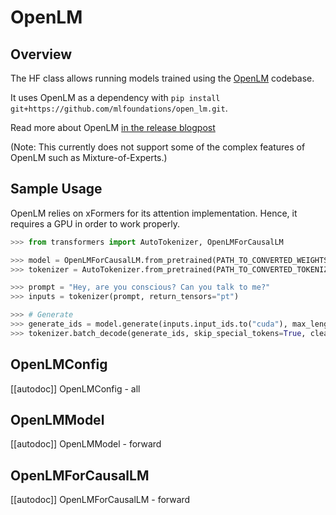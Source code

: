 <!--Copyright 2024 OpenLM and The HuggingFace Team. All rights reserved.

Licensed under the Apache License, Version 2.0 (the "License"); you may not use this file except in compliance with
the License. You may obtain a copy of the License at

http://www.apache.org/licenses/LICENSE-2.0

Unless required by applicable law or agreed to in writing, software distributed under the License is distributed on
an "AS IS" BASIS, WITHOUT WARRANTIES OR CONDITIONS OF ANY KIND, either express or implied. See the License for the
specific language governing permissions and limitations under the License.

-->

# OpenLM

## Overview

The HF class allows running models trained using the [OpenLM](https://github.com/mlfoundations/open_lm/) codebase. 

It uses OpenLM as a dependency with `pip install git+https://github.com/mlfoundations/open_lm.git`.

Read more about OpenLM [in the release blogpost](https://laion.ai/blog/open-lm/)

(Note: This currently does not support some of the complex features of OpenLM such as Mixture-of-Experts.)


## Sample Usage
OpenLM relies on xFormers for its attention implementation. Hence, it requires a GPU in order to work properly. 
```python
>>> from transformers import AutoTokenizer, OpenLMForCausalLM

>>> model = OpenLMForCausalLM.from_pretrained(PATH_TO_CONVERTED_WEIGHTS).to("cuda")
>>> tokenizer = AutoTokenizer.from_pretrained(PATH_TO_CONVERTED_TOKENIZER)

>>> prompt = "Hey, are you conscious? Can you talk to me?"
>>> inputs = tokenizer(prompt, return_tensors="pt")

>>> # Generate
>>> generate_ids = model.generate(inputs.input_ids.to("cuda"), max_length=30)
>>> tokenizer.batch_decode(generate_ids, skip_special_tokens=True, clean_up_tokenization_spaces=False)[0]
```


## OpenLMConfig

[[autodoc]] OpenLMConfig
    - all

## OpenLMModel

[[autodoc]] OpenLMModel
    - forward

## OpenLMForCausalLM

[[autodoc]] OpenLMForCausalLM
    - forward